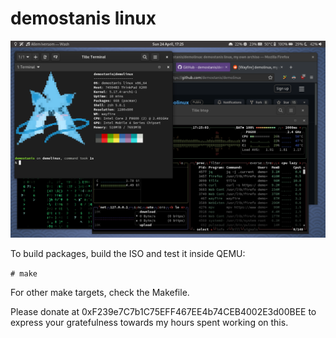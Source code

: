 # demostanis linux

![Screenshot](screenshot.png)

To build packages, build the ISO and test it inside QEMU:

  `# make`

For other make targets, check the Makefile.

Please donate at 0xF239e7C7b1C75EFF467EE4b74CEB4002E3d00BEE to express your gratefulness towards my hours spent working on this.
